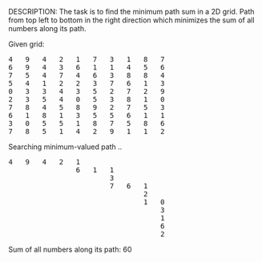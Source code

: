 DESCRIPTION: The task is to find the minimum path sum in a 2D grid.
Path from top left to bottom in the right direction which
minimizes the sum of all numbers along its path.

Given grid:
<pre>
4   9   4   2   1   7   3   1   8   7
6   9   4   3   6   1   1   4   5   6
7   5   4   7   4   6   3   8   8   4
5   4   1   2   2   3   7   6   1   3
0   3   3   4   3   5   2   7   2   9
2   3   5   4   0   5   3   8   1   0
7   8   4   5   8   9   2   7   5   3
6   1   8   1   3   5   5   6   1   1
3   0   5   5   1   8   7   5   8   6
7   8   5   1   4   2   9   1   1   2
</pre>
Searching minimum-valued path ..
<pre>
4   9   4   2   1           
                6   1   1       
                        3       
                        7   6   1   
                                2   
                                1   0 
                                    3 
                                    1 
                                    6
                                    2
</pre>
Sum of all numbers along its path: 60